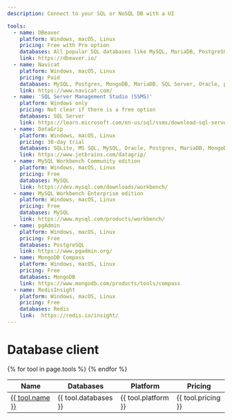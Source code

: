 ```yaml
---
description: Connect to your SQL or NoSQL DB with a UI

tools:
  - name: DBeaver
    platform: Windows, macOS, Linux
    pricing: Free with Pro option
    databases: All popular SQL databases like MySQL, MariaDB, PostgreSQL, SQLite
    link: https://dbeaver.io/
  - name: Navicat
    platform: Windows, macOS, Linux
    pricing: Paid
    databases: MySQL, Postgres, MongoDB, MariaDB, SQL Server, Oracle, possibly more
    link: https://www.navicat.com/
  - name: 'SQL Server Management Studio (SSMS)'
    platform: Windows only
    pricing: Not clear if there is a free option
    databases: SQL Server
    link: https://learn.microsoft.com/en-us/sql/ssms/download-sql-server-management-studio-ssms
  - name: DataGrip
    platform: Windows, macOS, Linux
    pricing: 30-day trial
    databases: SQLite, MS SQL, MySQL, Oracle, Postgres, MariaDB, MongoDB, Redis, and more
    link: https://www.jetbrains.com/datagrip/
  - name: MySQL Workbench Community edition
    platform: Windows, macOS, Linux
    pricing: Free
    databases: MySQL
    link: https://dev.mysql.com/downloads/workbench/
  - name: MySQL Workbench Enterprise edition
    platform: Windows, macOS, Linux
    pricing: Free
    databases: MySQL
    link: https://www.mysql.com/products/workbench/
  - name: pgAdmin
    platform: Windows, macOS, Linux
    pricing: Free
    databases: PostgreSQL
    link: https://www.pgadmin.org/
  - name: MongoDB Compass
    platform: Windows, macOS, Linux
    pricing: Free
    databases: MongoDB
    link: https://www.mongodb.com/products/tools/compass
  - name: RedisInsight
    platform: Windows, macOS, Linux
    pricing: Free
    databases: Redis
    link:  https://redis.io/insight/
---
```

# Database client

<table>
  <thead>
    <tr>
      <th>Name</th>
      <th>Databases</th>
      <th>Platform</th>
      <th>Pricing</th>
    </tr>
  </thead>
  <tbody>
    {% for tool in page.tools %}
    <tr>
      <td>
        <a href="{{ tool.link }}">
          {{ tool.name }}
        </a>
      </td>
      <td>{{ tool.databases }}</td>
      <td>{{ tool.platform }}</td>
      <td>{{ tool.pricing }}</td>
    </tr>
    {% endfor %}
  </tbody>
</table>
